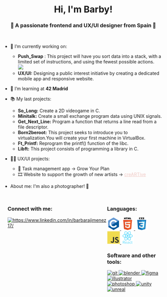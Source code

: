<h1 align="center">Hi, I'm Barby!</h1>
<h3 align="center">🌸 A passionate frontend and UX/UI designer from Spain 🌸</h3>
<br>

- 🔭 I’m currently working on:
    - **Push_Swap** : This project will have you sort data into a stack, with a limited set of instructions, and using the fewest possible actions. <br>
      <img src="https://progress-bar.dev/0/?title=done"></img>
    - **UX/UI:** Designing a public interest initiative by creating a dedicated mobile app and responsive website.

- 🌱 I’m learning at **42 Madrid**

- 📚 My last projects:
    - **So_Long:** Create a 2D videogame in C.  
    - **Minitalk:** Create a small exchange program data using UNIX signals.
    - **Get_Next_Line:** Program a function that returns a line read from a file descriptor.
    - **Born2beroot:** This project seeks to introduce you to virtualization.You will create your first machine in VirtualBox.
    - **Ft_Printf:** Reprogram the printf() function of the libc.
    - **Libft:** This project consists of programming a library in C.

- 👩‍💻 UX/UI projects:
    - 📅 Task management app -> Grow Your Plan </a>
    - 🎞️ Website to support the growth of new artists -> <a href="https://www.figma.com/proto/HfiwkfLKFtkToIY5gmppJk/CreARTive---Proyecto-definitivo?node-id=12-79&starting-point-node-id=12%3A79&t=9jPZE5LKRQyjfODv-1" target="_blank" style="color: #EFC7C2;"> creARTive </a>

 - About me: I'm also a photographer! 📸

<div style="display: flex;  justify-content: space-between; padding: 15px;">
    <div>
    <h3 align="left">Connect with me:</h3>
    <p align="left">
    <a href="https://linkedin.com/in/https://www.linkedin.com/in/barbarajimenez17/" target="blank"><img align="center" src="https://raw.githubusercontent.com/rahuldkjain/github-profile-readme-generator/master/src/images/icons/Social/linked-in-alt.svg" alt="https://www.linkedin.com/in/barbarajimenez17/" height="30" width="40" /></a>
    </p>
    </div>
    <div>
    <h3 align="left">Languages:</h3>
    <p align="left"> <a href="https://www.cprogramming.com/" target="_blank" rel="noreferrer"> <img src="https://raw.githubusercontent.com/devicons/devicon/master/icons/c/c-original.svg" alt="c" width="40" height="40"/> </a> <a href="https://www.w3.org/html/" target="_blank" rel="noreferrer"> <img src="https://raw.githubusercontent.com/devicons/devicon/master/icons/html5/html5-original-wordmark.svg" alt="html5" width="40" height="40"/> </a> <a href="https://www.w3schools.com/css/" target="_blank" rel="noreferrer"> <img src="https://raw.githubusercontent.com/devicons/devicon/master/icons/css3/css3-original-wordmark.svg" alt="css3" width="40" height="40"/> </a> <a href="https://developer.mozilla.org/en-US/docs/Web/JavaScript" target="_blank" rel="noreferrer"> <img src="https://raw.githubusercontent.com/devicons/devicon/master/icons/javascript/javascript-original.svg" alt="javascript" width="40" height="40"/> </a> <a href="https://reactjs.org/" target="_blank" rel="noreferrer"> <img src="https://raw.githubusercontent.com/devicons/devicon/master/icons/react/react-original-wordmark.svg" alt="react" width="40" height="40"/> </a> </p>
    <h3 align="left">Software and other tools:</h3>
        <p align="left"> <a href="https://git-scm.com/" target="_blank" rel="noreferrer"> <img src="https://www.vectorlogo.zone/logos/git-scm/git-scm-icon.svg" alt="git" width="40" height="40"/> </a><a href="https://www.blender.org/" target="_blank" rel="noreferrer"> <img src="https://download.blender.org/branding/community/blender_community_badge_white.svg" alt="blender" width="40" height="40"/> </a> <a href="https://www.figma.com/" target="_blank" rel="noreferrer"> <img src="https://www.vectorlogo.zone/logos/figma/figma-icon.svg" alt="figma" width="40" height="40"/> </a> <a href="https://www.adobe.com/in/products/illustrator.html" target="_blank" rel="noreferrer"> <img src="https://www.vectorlogo.zone/logos/adobe_illustrator/adobe_illustrator-icon.svg" alt="illustrator" width="40" height="40"/> </a> <a href="https://www.photoshop.com/en" target="_blank" rel="noreferrer"> <img src="https://upload.wikimedia.org/wikipedia/commons/a/af/Adobe_Photoshop_CC_icon.svg" alt="photoshop" width="40" height="40"/> </a> <a href="https://unity.com/" target="_blank" rel="noreferrer"> <img src="https://i.pinimg.com/originals/3d/29/25/3d2925df8cfca79827e5728e41eb73ba.jpg" alt="unity" width="40" height="40"/> </a> <a href="https://unrealengine.com/" target="_blank" rel="noreferrer"> <img src="https://media.graphassets.com/B8hDILAISampfm5yFOQA" alt="unreal" width="40" height="40"/> </a> </p>
    </div>
</div>
